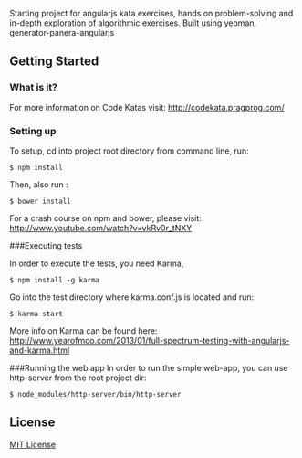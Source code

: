 Starting project for angularjs kata exercises, hands on problem-solving and in-depth exploration of algorithmic exercises. Built using yeoman, generator-panera-angularjs


## Getting Started

### What is it?

For more information on Code Katas visit: http://codekata.pragprog.com/

### Setting up

To setup, cd into project root directory from command line, run:

```
$ npm install
```

Then, also run :

```
$ bower install
```
For a crash course on npm and bower, please visit: http://www.youtube.com/watch?v=vkRv0r_tNXY

###Executing tests

In order to execute the tests, you need Karma,

```
$ npm install -g karma
```
Go into the test directory where karma.conf.js is located and run:

```
$ karma start
```

More info on Karma can be found here: http://www.yearofmoo.com/2013/01/full-spectrum-testing-with-angularjs-and-karma.html

###Running the web app
In order to run the simple web-app, you can use http-server from the root project dir:

```
$ node_modules/http-server/bin/http-server
```

## License

[MIT License](http://en.wikipedia.org/wiki/MIT_License)
